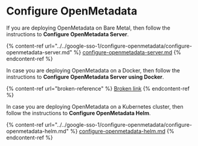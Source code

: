 # Configure OpenMetadata

If you are deploying OpenMetadata on Bare Metal, then follow the instructions to **Configure OpenMetadata Server**.

{% content-ref url="../../google-sso-1/configure-openmetadata/configure-openmetadata-server.md" %}
[configure-openmetadata-server.md](../../google-sso-1/configure-openmetadata/configure-openmetadata-server.md)
{% endcontent-ref %}

In case you are deploying OpenMetadata on a Docker, then follow the instructions to **Configure OpenMetadata Server using Docker**.

{% content-ref url="broken-reference" %}
[Broken link](broken-reference)
{% endcontent-ref %}

In case you are deploying OpenMetadata on a Kubernetes cluster, then follow the instructions to **Configure OpenMetadata Helm**.

{% content-ref url="../../google-sso-1/configure-openmetadata/configure-openmetadata-helm.md" %}
[configure-openmetadata-helm.md](../../google-sso-1/configure-openmetadata/configure-openmetadata-helm.md)
{% endcontent-ref %}
